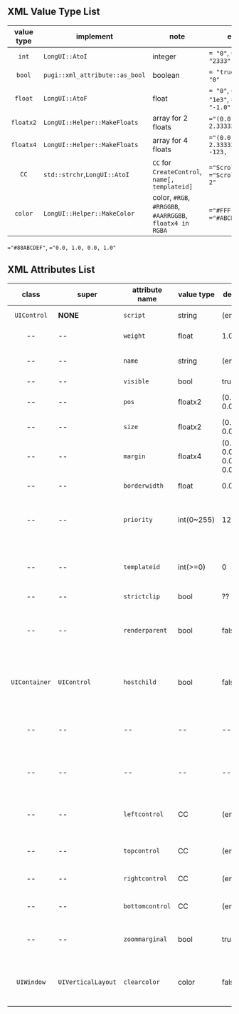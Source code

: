 ## XML Value Type List
value type|implement|note|e.g.
:--------:|---------|----|----
`int`|`LongUI::AtoI`|integer |`= "0"`, `= "2333"`
`bool`|`pugi::xml_attribute::as_bool`| boolean |`= "true"`, `= "0"`
`float`|`LongUI::AtoF`|float| `= "0"`, `= "1e3"`, `= "-1.0"`
`floatx2`|`LongUI::Helper::MakeFloats`|array for 2 floats| `="(0.0, 2.33333)"`
`floatx4`|`LongUI::Helper::MakeFloats`|array for 4 floats| `="(0.0, 2.33333, -123, 1e-2)"`
`CC`|`std::strchr`,`LongUI::AtoI`|`CC` for `CreateControl`, `name[, templateid]`| `="ScrollBarA"`, `="ScrollBarB, 2"`
`color`|`LongUI::Helper::MakeColor`|color, `#RGB`, `#RRGGBB`, `#AARRGGBB`, `floatx4 in RGBA` | `="#FFF"`, `="#ABCDEF"`
`="#88ABCDEF"`, `="0.0, 1.0, 0.0, 1.0"`

## XML Attributes List


  
class|super|attribute name|value type|default|note
:---:|------|--------------|----------|-------|---
`UIControl`|**NONE**|`script`|string|(empty)|interpreted by youself
--|--|`weight`|float|1.0|interpreted by parent/container
--|--|`name`|string|(empty)|name of control, uniqued in **one window**
--|--|`visible`|bool|true|as you can see
--|--|`pos`|floatx2|(0.0, 0.0)|set left-top position if floating
--|--|`size`|floatx2|(0.0, 0.0)|set contrl size if static
--|--|`margin`|floatx4|(0.0, 0.0, 0.0, 0.0)|set margin of contrl
--|--|`borderwidth`|float|0.0|set width of border
--|--|`priority`|int(0~255)|127|just a byte, priority for rendering, **now valid** for dirty-rendering
--|--|`templateid`|int(>=0)|0|you can set some default value as **template**, like `class` in html
--|--|`strictclip`|bool|??|**invalid yet**
--|--|`renderparent`|bool|false|if render this control, must render parent(parent will render itself and **all children**)
`UIContainer`|`UIControl`|`hostchild`|bool|false|like 'renderparent' in control, `renderparent` is for container.
--|--|--|--|--|if it's child want to be rendered, it will render this container. to implement
--|--|--|--|--|this, it will **force** mark all children `renderparent` to true
--|--|`leftcontrol`|CC|(empty)|left marginal control **name** and **templateid** ,btw, `CC` for `CreateControl`
--|--|`topcontrol`|CC|(empty)|top marginal control, like `leftcontrol`
--|--|`rightcontrol`|CC|(empty)|right marginal control, like `leftcontrol`
--|--|`bottomcontrol`|CC|(empty)|bottom marginal control, like `leftcontrol`
--|--|`zoommarginal`|bool|true|marginal control will be zoomed as **current container**
`UIWindow`|`UIVerticalLayout`|`clearcolor`|color|false|like 'renderparent' in control, `renderparent` is for container.